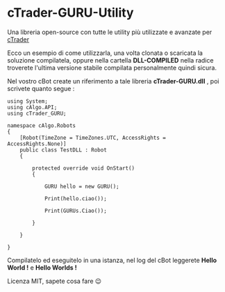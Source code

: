 # cTrader-GURU-Utility
Una libreria open-source con tutte le utility più utilizzate e avanzate per [cTrader](https://buff.ly/2G7fnkN)

Ecco un esempio di come utilizzarla, una volta clonata o scaricata la soluzione compilatela, oppure nella cartella **DLL-COMPILED** nella radice troverete l'ultima versione stabile compilata personalmente quindi sicura.

Nel vostro cBot create un riferimento a tale libreria **cTrader-GURU.dll** , poi scrivete quanto segue :

    using System;  
    using cAlgo.API;  
    using cTrader_GURU;  
      
    namespace cAlgo.Robots  
    {  
	    [Robot(TimeZone = TimeZones.UTC, AccessRights = AccessRights.None)]  
	    public class TestDLL : Robot  
	    {  
	      
		    protected override void OnStart()  
		    {  
		      
			    GURU hello = new GURU();  
			      
			    Print(hello.ciao());  
			      
			    Print(GURUs.Ciao());  
		      
		    }  
	      
	    }  
      
    }

Compilatelo ed eseguitelo in una istanza, nel log del cBot leggerete **Hello World !** e **Hello Worlds !**

Licenza MIT, sapete cosa fare 😉
